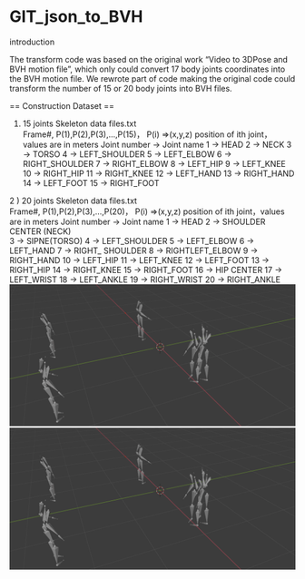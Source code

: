 # GIT_json_to_BVH
introduction

The transform code was based on the original work “Video to 3DPose and BVH motion file”, which only could convert 17 body joints coordinates into the BVH motion file.
We rewrote part of code making the original code could transform the number of 15 or 20 body joints into BVH files.

== Construction Dataset ==
1) 15 joints Skeleton data files.txt                
Frame#, P(1),P(2),P(3),...,P(15)，
P(i)   =>(x,y,z) position of ith joint，values are in meters
Joint number -> Joint name
     1 -> HEAD
     2 -> NECK
     3 -> TORSO
     4 -> LEFT_SHOULDER
     5 -> LEFT_ELBOW
     6 -> RIGHT_SHOULDER
     7 -> RIGHT_ELBOW
     8 -> LEFT_HIP
     9 -> LEFT_KNEE
    10 -> RIGHT_HIP
    11 -> RIGHT_KNEE
    12 -> LEFT_HAND
    13 -> RIGHT_HAND
    14 -> LEFT_FOOT
    15 -> RIGHT_FOOT

2 ) 20 joints Skeleton data files.txt    
Frame#, P(1),P(2),P(3),...,P(20)，
P(i)   =>(x,y,z) position of ith joint，values are in meters
Joint number -> Joint name
     1 -> HEAD
     2 -> SHOULDER CENTER (NECK)  
     3 -> SIPNE(TORSO) 
     4 -> LEFT_SHOULDER
     5 -> LEFT_ELBOW
     6 -> LEFT_HAND
     7 -> RIGHT_ SHOULDER
     8 -> RIGHTLEFT_ELBOW
     9 -> RIGHT_HAND
    10 -> LEFT_HIP
    11 -> LEFT_KNEE
    12 -> LEFT_FOOT
    13 -> RIGHT_HIP
    14 -> RIGHT_KNEE
    15 -> RIGHT_FOOT
    16 -> HIP CENTER
    17 -> LEFT_WRIST
    18 -> LEFT_ANKLE
    19 -> RIGHT_WRIST
    20 -> RIGHT_ANKLE
![image](https://github.com/YUANYUAN2222/GIT_json_to_BVH/blob/main/%E5%9B%BE%E7%89%872.gif) ![image](https://github.com/YUANYUAN2222/GIT_json_to_BVH/blob/main/%E5%9B%BE%E7%89%872.gif) 

